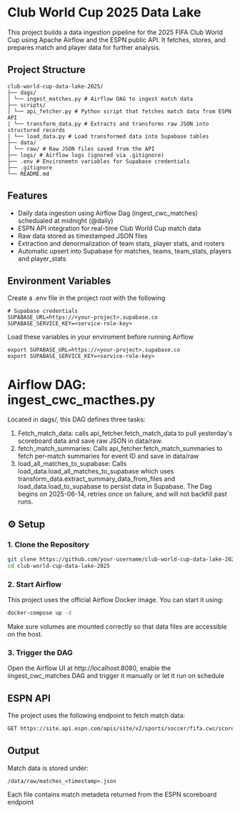 # Club World Cup 2025 Data Lake

This project builds a data ingestion pipeline for the 2025 FIFA Club World Cup using Apache Airflow and the ESPN public API. It fetches, stores, and prepares match and player data for further analysis.

## Project Structure

```
club-world-cup-data-lake-2025/
├── dags/
│ └── ingest_matches.py # Airflow DAG to ingest match data
├── scripts/
│ └── api_fetcher.py # Python script that fetches match data from ESPN API
| └── transform_data.py # Extracts and transforms raw JSON into structured records
| └── load_data.py # Load transformed data into Supabase tables
├── data/
│ └── raw/ # Raw JSON files saved from the API
├── logs/ # Airflow logs (ignored via .gitignore)
├── .env # Environemtn variables for Supabase credentials 
├── .gitignore
└── README.md
```

## Features

- Daily data ingestion using Airflow Dag (ingest_cwc_matches) schedualed at midnight (@daily)
- ESPN API integration for real-time Club World Cup match data
- Raw data stored as timestamped JSON files
- Extraction and denormalization of team stats, player stats, and rosters
- Automatic upsert into Supabase for matches, teams, team_stats, players and player_stats

## Environment Variables

Create a .env file in the project root with the following
```
# Supabase credentials
SUPABASE_URL=https://<your-project>.supabase.co
SUPABASE_SERVICE_KEY=<service-role-key>
```
Load these variables in your enviroment before running Airflow
```
export SUPABASE_URL=https://<your-project>.supabase.co
export SUPABASE_SERVICE_KEY=<service-role-key>
```

# Airflow DAG: ingest_cwc_macthes.py

Located in dags/, this DAG defines three tasks:
1. Fetch_match_data: calls api_fetcher.fetch_match_data to pull yesterday's scoreboard data and save raw JSON in data/raw.
2. fetch_match_summaries: Calls api_fetcher.fetch_match_summaries to fetch per-match summaries for event ID and save in data/raw
3. load_all_matches_to_supabase: Calls load_data.load_all_matches_to_supabase which uses transform_data.extract_summary_data_from_files and load_data.load_to_supabase to persist data in Supabase.
The Dag begins on 2025-06-14, retries once on failure, and will not backfill past runs.

## ⚙️ Setup

### 1. Clone the Repository

```bash
git clone https://github.com/your-username/club-world-cup-data-lake-2025.git
cd club-world-cup-data-lake-2025
```
### 2. Start Airflow

This project uses the official Airflow Docker image. You can start it using:

```bash
docker-compose up -d
```

Make sure volumes are mounted correctly so that data files are accessible on the host.

### 3. Trigger the DAG

Open the Airflow UI at http://localhost:8080, enable the iingest_cwc_matches DAG and trigger
it manually or let it run on schedule

## ESPN API

The project uses the following endpoint to fetch match data:

```bash
GET https://site.api.espn.com/apis/site/v2/sports/soccer/fifa.cwc/scoreboard?dates=YYYYMMDD
```

## Output

Match data is stored under:

```pgsql
/data/raw/matches_<timestamp>.json
```

Each file contains match metadeta returned from the ESPN scoreboard endpoint
